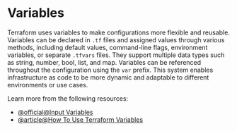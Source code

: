 # Variables

Terraform uses variables to make configurations more flexible and reusable. Variables can be declared in `.tf` files and assigned values through various methods, including default values, command-line flags, environment variables, or separate `.tfvars` files. They support multiple data types such as string, number, bool, list, and map. Variables can be referenced throughout the configuration using the `var` prefix. This system enables infrastructure as code to be more dynamic and adaptable to different environments or use cases.

Learn more from the following resources:

- [@official@Input Variables](https://developer.hashicorp.com/terraform/language/values/variables)
- [@article@How To Use Terraform Variables](https://www.google.com/url?sa=t&source=web&rct=j&opi=89978449&url=https://spacelift.io/blog/how-to-use-terraform-variables&ved=2ahUKEwi-iLGTsYiHAxUMUEEAHWkKAm4QFnoECBIQAQ&usg=AOvVaw1WYN2hT1VjbCgUwrgSss9T)
